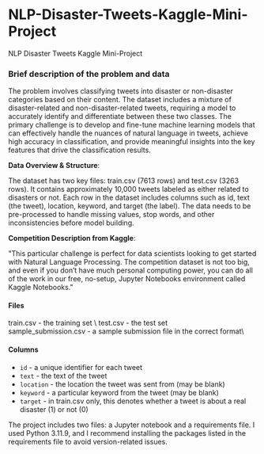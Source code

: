 # NLP-Disaster-Tweets-Kaggle-Mini-Project
NLP Disaster Tweets Kaggle Mini-Project

### Brief description of the problem and data

The problem involves classifying tweets into disaster or non-disaster categories based on their content. The dataset includes a mixture of disaster-related and non-disaster-related tweets, requiring a model to accurately identify and differentiate between these two classes. The primary challenge is to develop and fine-tune machine learning models that can effectively handle the nuances of natural language in tweets, achieve high accuracy in classification, and provide meaningful insights into the key features that drive the classification results.

**Data Overview & Structure**:

The dataset has two key files: train.csv (7613 rows) and test.csv (3263 rows). It contains approximately 10,000 tweets labeled as either related to disasters or not. Each row in the dataset includes columns such as id, text (the tweet), location, keyword, and target (the label). The data needs to be pre-processed to handle missing values, stop words, and other inconsistencies before model building.

**Competition Description from Kaggle**:

"This particular challenge is perfect for data scientists looking to get started with Natural Language Processing. The competition dataset is not too big, and even if you don’t have much personal computing power, you can do all of the work in our free, no-setup, Jupyter Notebooks environment called Kaggle Notebooks."


#### Files
train.csv - the training set \ 
test.csv - the test set \
sample_submission.csv - a sample submission file in the correct format\

#### Columns
- `id` - a unique identifier for each tweet
- `text` - the text of the tweet
- `location` - the location the tweet was sent from (may be blank)
- `keyword` - a particular keyword from the tweet (may be blank)
- `target` - in train.csv only, this denotes whether a tweet is about a real disaster (1) or not (0)


The project includes two files: a Jupyter notebook and a requirements file. I used Python 3.11.9, and I recommend installing the packages listed in the requirements file to avoid version-related issues.
